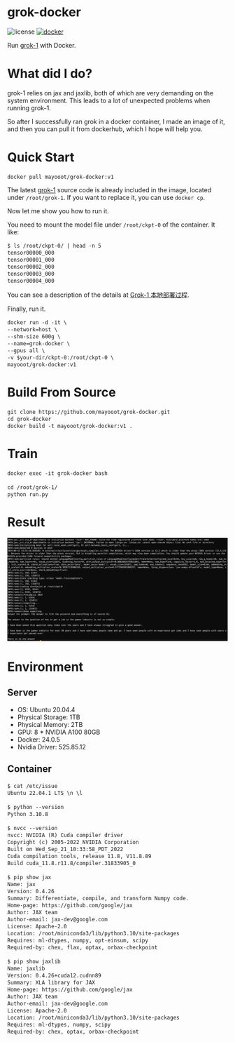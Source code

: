 # grok-docker

![license](https://img.shields.io/hexpm/l/plug.svg)
[![docker](https://img.shields.io/docker/pulls/mayooot/grok-docker.svg)](https://hub.docker.com/r/mayooot/grok-docker)

Run [grok-1](https://github.com/xai-org/grok-1.git) with Docker.

# What did I do?

grok-1 relies on jax and jaxlib, both of which are very demanding on the system environment. This leads to a lot of
unexpected problems when running grok-1.

So after I successfully ran grok in a docker container, I made an image of it, and then you can pull it from dockerhub,
which I hope will help you.

# Quick Start

~~~
docker pull mayooot/grok-docker:v1
~~~

The latest [grok-1](https://github.com/xai-org/grok-1.git) source code is already included in the image, located
under `/root/grok-1`.
If you want to replace it, you can use `docker cp`.

Now let me show you how to run it.

You need to mount the model file under `/root/ckpt-0` of the container.
It like:

~~~
$ ls /root/ckpt-0/ | head -n 5
tensor00000_000
tensor00001_000
tensor00002_000
tensor00003_000
tensor00004_000
~~~

You can see a description of the details
at [Grok-1 本地部署过程](https://www.yuque.com/jasonxue/fi82qm/ziblwg0wo3eoid02?singleDoc#KBvnw).

Finally, run it.

~~~
docker run -d -it \
--network=host \
--shm-size 600g \
--name=grok-docker \
--gpus all \
-v $your-dir/ckpt-0:/root/ckpt-0 \
mayooot/grok-docker:v1
~~~

# Build From Source

~~~
git clone https://github.com/mayooot/grok-docker.git
cd grok-docker
docker build -t mayooot/grok-docker:v1 .
~~~

# Train

~~~ 
docker exec -it grok-docker bash

cd /root/grok-1/
python run.py
~~~

# Result

![result.png](result.png)

# Environment

## Server

* OS: Ubuntu 20.04.4
* Physical Storage: 1TB
* Physical Memory: 2TB
* GPU: 8 * NVIDIA A100 80GB
* Docker: 24.0.5
* Nvidia Driver: 525.85.12

## Container

~~~ shell
$ cat /etc/issue
Ubuntu 22.04.1 LTS \n \l

$ python --version
Python 3.10.8

$ nvcc --version
nvcc: NVIDIA (R) Cuda compiler driver
Copyright (c) 2005-2022 NVIDIA Corporation
Built on Wed_Sep_21_10:33:58_PDT_2022
Cuda compilation tools, release 11.8, V11.8.89
Build cuda_11.8.r11.8/compiler.31833905_0

$ pip show jax
Name: jax
Version: 0.4.26
Summary: Differentiate, compile, and transform Numpy code.
Home-page: https://github.com/google/jax
Author: JAX team
Author-email: jax-dev@google.com
License: Apache-2.0
Location: /root/miniconda3/lib/python3.10/site-packages
Requires: ml-dtypes, numpy, opt-einsum, scipy
Required-by: chex, flax, optax, orbax-checkpoint

$ pip show jaxlib
Name: jaxlib
Version: 0.4.26+cuda12.cudnn89
Summary: XLA library for JAX
Home-page: https://github.com/google/jax
Author: JAX team
Author-email: jax-dev@google.com
License: Apache-2.0
Location: /root/miniconda3/lib/python3.10/site-packages
Requires: ml-dtypes, numpy, scipy
Required-by: chex, optax, orbax-checkpoint
~~~